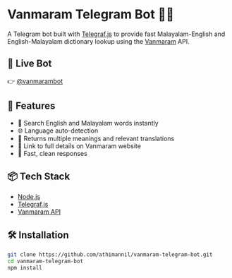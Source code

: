 # Vanmaram Telegram Bot 📘🤖

A Telegram bot built with [Telegraf.js](https://telegraf.js.org) to provide fast Malayalam-English and English-Malayalam dictionary lookup using the [Vanmaram](https://vanmaram.com) API.

## 🔗 Live Bot

👉 [@vanmarambot](https://t.me/vanmarambot)

## 🚀 Features

- 🔎 Search English and Malayalam words instantly
- 🌐 Language auto-detection
- 📘 Returns multiple meanings and relevant translations
- 🔗 Link to full details on Vanmaram website
- 💬 Fast, clean responses

## 📦 Tech Stack

- [Node.js](https://nodejs.org/)
- [Telegraf.js](https://telegraf.js.org)
- [Vanmaram API](https://vanmaram.com)

## 🛠 Installation

```bash
git clone https://github.com/athimannil/vanmaram-telegram-bot.git
cd vanmaram-telegram-bot
npm install
```

